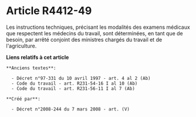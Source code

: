 # Article R4412-49

Les instructions techniques, précisant les modalités des examens médicaux que respectent les médecins du travail, sont
déterminées, en tant que de besoin, par arrêté conjoint des ministres chargés du travail et de l'agriculture.

**Liens relatifs à cet article**

	**Anciens textes**:

	  - Décret n°97-331 du 10 avril 1997 - art. 4 al 2 (Ab)
	  - Code du travail - art. R231-54-16 I al 10 (Ab)
	  - Code du travail - art. R231-56-11 I al 7 (Ab)

	**Créé par**:

	  - Décret n°2008-244 du 7 mars 2008 - art. (V)
